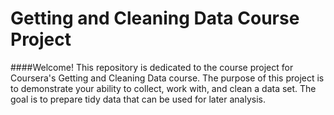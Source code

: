 # Getting and Cleaning Data Course Project
####Welcome!
This repository is dedicated to the course project for Coursera's Getting and Cleaning Data course. The purpose of this project is to demonstrate your ability to collect, work with, and clean a data set. The goal is to prepare tidy data that can be used for later analysis.
